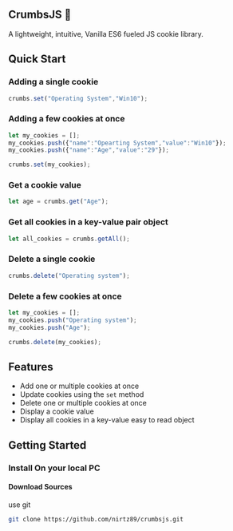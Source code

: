 ## CrumbsJS 🍪

A lightweight, intuitive, Vanilla ES6 fueled JS cookie library.

## Quick Start

### Adding a single cookie
```javascript
crumbs.set("Operating System","Win10");
```

### Adding a few cookies at once
```javascript
let my_cookies = [];
my_cookies.push({"name":"Opearting System","value":"Win10"});
my_cookies.push({"name":"Age","value":"29"});

crumbs.set(my_cookies);
```

### Get a cookie value
```javascript
let age = crumbs.get("Age");
```

### Get all cookies in a key-value pair object
```javascript
let all_cookies = crumbs.getAll();
```

### Delete a single cookie
```javascript
crumbs.delete("Operating system");
```

### Delete a few cookies at once
```javascript
let my_cookies = [];
my_cookies.push("Operating system");
my_cookies.push("Age");

crumbs.delete(my_cookies);
```

## Features

* Add one or multiple cookies at once
* Update cookies using the `set` method
* Delete one or multiple cookies at once
* Display a cookie value
* Display all cookies in a key-value easy to read object


## Getting Started

### Install On your local PC

#### Download Sources

use git

```bash
git clone https://github.com/nirtz89/crumbsjs.git
```
